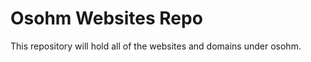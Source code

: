 Osohm Websites Repo
===================

This repository will hold all of the websites and 
domains under osohm.
